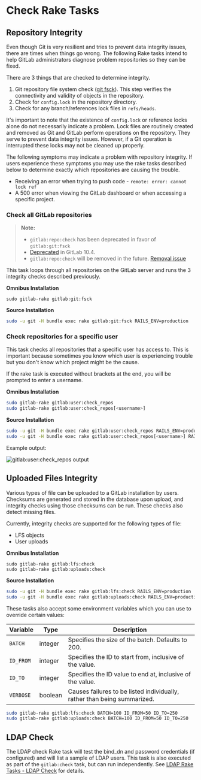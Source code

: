 # Check Rake Tasks

## Repository Integrity

Even though Git is very resilient and tries to prevent data integrity issues,
there are times when things go wrong. The following Rake tasks intend to
help GitLab administrators diagnose problem repositories so they can be fixed.

There are 3 things that are checked to determine integrity.

1. Git repository file system check ([git fsck](https://git-scm.com/docs/git-fsck)).
   This step verifies the connectivity and validity of objects in the repository.
1. Check for `config.lock` in the repository directory.
1. Check for any branch/references lock files in `refs/heads`.

It's important to note that the existence of `config.lock` or reference locks
alone do not necessarily indicate a problem. Lock files are routinely created
and removed as Git and GitLab perform operations on the repository. They serve
to prevent data integrity issues. However, if a Git operation is interrupted these
locks may not be cleaned up properly.

The following symptoms may indicate a problem with repository integrity. If users
experience these symptoms you may use the rake tasks described below to determine
exactly which repositories are causing the trouble.

- Receiving an error when trying to push code - `remote: error: cannot lock ref`
- A 500 error when viewing the GitLab dashboard or when accessing a specific project.

### Check all GitLab repositories

>**Note:**
>
>  - `gitlab:repo:check` has been deprecated in favor of `gitlab:git:fsck`
>  - [Deprecated][ce-15931] in GitLab 10.4.
>  - `gitlab:repo:check` will be removed in the future. [Removal issue][ce-41699]

This task loops through all repositories on the GitLab server and runs the
3 integrity checks described previously.

**Omnibus Installation**

```
sudo gitlab-rake gitlab:git:fsck
```

**Source Installation**

```bash
sudo -u git -H bundle exec rake gitlab:git:fsck RAILS_ENV=production
```

### Check repositories for a specific user

This task checks all repositories that a specific user has access to. This is important
because sometimes you know which user is experiencing trouble but you don't know
which project might be the cause.

If the rake task is executed without brackets at the end, you will be prompted
to enter a username.

**Omnibus Installation**

```bash
sudo gitlab-rake gitlab:user:check_repos
sudo gitlab-rake gitlab:user:check_repos[<username>]
```

**Source Installation**

```bash
sudo -u git -H bundle exec rake gitlab:user:check_repos RAILS_ENV=production
sudo -u git -H bundle exec rake gitlab:user:check_repos[<username>] RAILS_ENV=production
```

Example output:

![gitlab:user:check_repos output](../img/raketasks/check_repos_output.png)

## Uploaded Files Integrity

Various types of file can be uploaded to a GitLab installation by users.
Checksums are generated and stored in the database upon upload, and integrity
checks using those checksums can be run. These checks also detect missing files.

Currently, integrity checks are supported for the following types of file:

* LFS objects
* User uploads

**Omnibus Installation**

```
sudo gitlab-rake gitlab:lfs:check
sudo gitlab-rake gitlab:uploads:check
```

**Source Installation**

```bash
sudo -u git -H bundle exec rake gitlab:lfs:check RAILS_ENV=production
sudo -u git -H bundle exec rake gitlab:uploads:check RAILS_ENV=production
```

These tasks also accept some environment variables which you can use to override
certain values:

Variable  | Type    | Description
--------- | ------- | -----------
`BATCH`   | integer | Specifies the size of the batch. Defaults to 200.
`ID_FROM` | integer | Specifies the ID to start from, inclusive of the value.
`ID_TO`   | integer | Specifies the ID value to end at, inclusive of the value.
`VERBOSE` | boolean | Causes failures to be listed individually, rather than being summarized.

```bash
sudo gitlab-rake gitlab:lfs:check BATCH=100 ID_FROM=50 ID_TO=250
sudo gitlab-rake gitlab:uploads:check BATCH=100 ID_FROM=50 ID_TO=250
```

## LDAP Check

The LDAP check Rake task will test the bind_dn and password credentials
(if configured) and will list a sample of LDAP users. This task is also
executed as part of the `gitlab:check` task, but can run independently.
See [LDAP Rake Tasks - LDAP Check](ldap.md#check) for details.

[ce-15931]: https://gitlab.com/gitlab-org/gitlab-ce/merge_requests/15931
[ce-41699]: https://gitlab.com/gitlab-org/gitlab-ce/issues/41699
